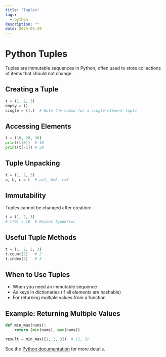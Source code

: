 ```yaml
---
title: "Tuples"
tags:
  - python
description: ""
date: 2025-05-29
---
```


# Python Tuples

Tuples are immutable sequences in Python, often used to store collections of items that should not change.

## Creating a Tuple
```python
t = (1, 2, 3)
empty = ()
single = (1,)  # Note the comma for a single-element tuple
```

## Accessing Elements
```python
t = (10, 20, 30)
print(t[0])  # 10
print(t[-1]) # 30
```

## Tuple Unpacking
```python
t = (1, 2, 3)
a, b, c = t  # a=1, b=2, c=3
```

## Immutability
Tuples cannot be changed after creation:
```python
t = (1, 2, 3)
# t[0] = 10  # Raises TypeError
```

## Useful Tuple Methods
```python
t = (1, 2, 2, 3)
t.count(2)   # 2
t.index(3)   # 3
```

## When to Use Tuples
- When you need an immutable sequence
- As keys in dictionaries (if all elements are hashable)
- For returning multiple values from a function

## Example: Returning Multiple Values
```python
def min_max(nums):
    return (min(nums), max(nums))

result = min_max([1, 2, 3])  # (1, 3)
```

See the [Python documentation](https://docs.python.org/3/tutorial/datastructures.html#tuples-and-sequences) for more details.